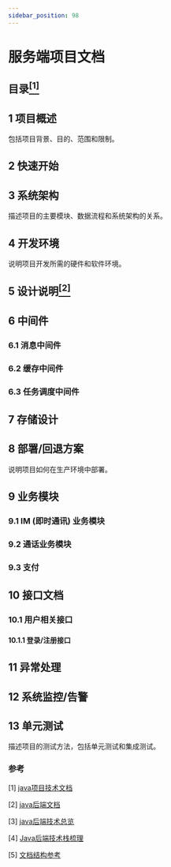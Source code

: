 ```yaml
---
sidebar_position: 98
---
```


# 服务端项目文档

## 目录[<sup>[1]</sup>](#reference-anchor-1)


## 1 项目概述
包括项目背景、目的、范围和限制。
## 2 快速开始
## 3 系统架构
描述项目的主要模块、数据流程和系统架构的关系。
## 4 开发环境
说明项目开发所需的硬件和软件环境。
## 5 设计说明[<sup>[2]</sup>](#reference-anchor-2)
## 6 中间件
### 6.1 消息中间件
### 6.2 缓存中间件
### 6.3 任务调度中间件 
## 7 存储设计
## 8 部署/回退方案
说明项目如何在生产环境中部署。
## 9 业务模块
### 9.1 IM (即时通讯) 业务模块
### 9.2 通话业务模块
### 9.3 支付
## 10 接口文档
### 10.1 用户相关接口
#### 10.1.1 登录/注册接口

## 11 异常处理
## 12 系统监控/告警
## 13 单元测试
描述项目的测试方法，包括单元测试和集成测试。




### 参考

<div id="reference-anchor-1"></div>

[1] [java项目技术文档](https://juejin.cn/s/java%E9%A1%B9%E7%9B%AE%E6%8A%80%E6%9C%AF%E6%96%87%E6%A1%A3)

<div id="reference-anchor-2"></div>

[2] [java后端文档](https://blog.51cto.com/u_16213373/9574912)

<div id="reference-anchor-3"></div>

[3] [java后端技术总览](https://universsky.gitbooks.io/java-web/content/javahou_duan_ji_zhu_zong_lan.html)

<div id="reference-anchor-4"></div>

[4] [Java后端技术栈梳理](https://sq.sf.163.com/blog/article/213754960929501184)

<div id="reference-anchor-5"></div>

[5] [文档结构参考](http://doc.jeecg.com/2043892)